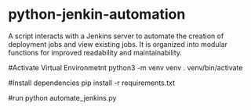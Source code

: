 # python-jenkin-automation
A script interacts with a Jenkins server to automate the creation of deployment jobs and view existing jobs. It is organized into modular functions for improved readability and maintainability.

#Activate Virtual Environmetnt 
python3 -m venv venv
. venv/bin/activate

#Install dependencies
pip install -r requirements.txt

#run 
python automate_jenkins.py
